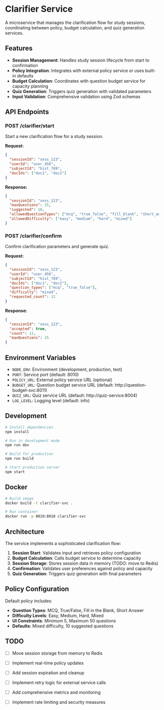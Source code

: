 # Clarifier Service

A microservice that manages the clarification flow for study sessions, coordinating between policy, budget calculation, and quiz generation services.

## Features

- **Session Management**: Handles study session lifecycle from start to confirmation
- **Policy Integration**: Integrates with external policy service or uses built-in defaults
- **Budget Calculation**: Coordinates with question budget service for capacity planning
- **Quiz Generation**: Triggers quiz generation with validated parameters
- **Input Validation**: Comprehensive validation using Zod schemas

## API Endpoints

### POST /clarifier/start

Start a new clarification flow for a study session.

**Request:**
```json
{
  "sessionId": "sess_123",
  "userId": "user_456",
  "subjectId": "hist_789",
  "docIds": ["doc1", "doc2"]
}
```

**Response:**
```json
{
  "sessionId": "sess_123",
  "maxQuestions": 25,
  "suggested": 10,
  "allowedQuestionTypes": ["mcq", "true_false", "fill_blank", "short_answer"],
  "allowedDifficulty": ["easy", "medium", "hard", "mixed"]
}
```

### POST /clarifier/confirm

Confirm clarification parameters and generate quiz.

**Request:**
```json
{
  "sessionId": "sess_123",
  "userId": "user_456",
  "subjectId": "hist_789",
  "docIds": ["doc1", "doc2"],
  "question_types": ["mcq", "true_false"],
  "difficulty": "mixed",
  "requested_count": 12
}
```

**Response:**
```json
{
  "sessionId": "sess_123",
  "accepted": true,
  "count": 12,
  "maxQuestions": 25
}
```

## Environment Variables

- `NODE_ENV`: Environment (development, production, test)
- `PORT`: Service port (default: 8010)
- `POLICY_URL`: External policy service URL (optional)
- `BUDGET_URL`: Question budget service URL (default: http://question-budget-svc:8011)
- `QUIZ_URL`: Quiz service URL (default: http://quiz-service:8004)
- `LOG_LEVEL`: Logging level (default: info)

## Development

```bash
# Install dependencies
npm install

# Run in development mode
npm run dev

# Build for production
npm run build

# Start production server
npm start
```

## Docker

```bash
# Build image
docker build -t clarifier-svc .

# Run container
docker run -p 8010:8010 clarifier-svc
```

## Architecture

The service implements a sophisticated clarification flow:

1. **Session Start**: Validates input and retrieves policy configuration
2. **Budget Calculation**: Calls budget service to determine capacity
3. **Session Storage**: Stores session data in memory (TODO: move to Redis)
4. **Confirmation**: Validates user preferences against policy and capacity
5. **Quiz Generation**: Triggers quiz generation with final parameters

## Policy Configuration

Default policy includes:
- **Question Types**: MCQ, True/False, Fill in the Blank, Short Answer
- **Difficulty Levels**: Easy, Medium, Hard, Mixed
- **UI Constraints**: Minimum 5, Maximum 50 questions
- **Defaults**: Mixed difficulty, 10 suggested questions

## TODO

- [ ] Move session storage from memory to Redis
- [ ] Implement real-time policy updates
- [ ] Add session expiration and cleanup
- [ ] Implement retry logic for external service calls
- [ ] Add comprehensive metrics and monitoring
- [ ] Implement rate limiting and security measures

